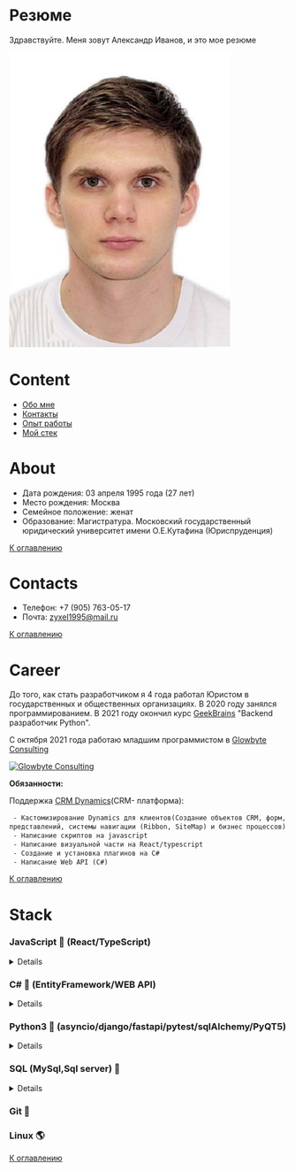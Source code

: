# Резюме
Здравствуйте. Меня зовут Александр Иванов, и это мое резюме

<p>
<img src="https://github.com/Eremi1245/Resume/blob/main/images/Photo.jpg?raw=true" alt="MyPhoto" width="400"/>
</p>

# Content
- [Обо мне](#about)
- [Контакты](#contacts)
- [Опыт работы](#career)
- [Мой стек](#stack)

# About
- Дата рождения: 03 апреля 1995 года (27 лет)
- Место рождения: Москва
- Семейное положение: женат
- Образование: Магистратура. Московский государственный юридический университет имени О.Е.Кутафина (Юриспруденция)  

[К оглавлению](#content)

# Contacts
- Телефон: +7 (905) 763-05-17
- Почта: zyxel1995@mail.ru

[К оглавлению](#content)

# Career
До того, как стать разработчиком я 4 года работал Юристом в государственных и общественных организациях.
В 2020 году занялся программированием. В 2021 году окончил курс <a href=https://gb.ru/>GeekBrains</a> "Backend разработчик Python".

С октября 2021 года работаю младшим программистом в <a href=https://glowbyteconsulting.com/>Glowbyte Consulting</a>

<a href=https://glowbyteconsulting.com/><img alt="Glowbyte Consulting" src="https://static.tildacdn.com/tild3434-6162-4530-b630-353866343839/GlowByte_Logo.png" width=150 height=100>
</a>
<div><b>Обязанности:</b></div>
<p>Поддержка <a href=https://dynamics.microsoft.com/ru-ru/>CRM Dynamics</a>(CRM- платформа):</p>
<p>

     - Кастомизирование Dynamics для клиентов(Создание объектов CRM, форм, представлений, системы навигации (Ribbon, SiteMap) и бизнес процессов)
     - Написание скриптов на javascript
     - Написание визуальной части на React/typescript 
     - Создание и установка плагинов на C#
     - Написание Web API (C#)
</p>

[К оглавлению](#content)

# Stack

<h3>JavaScript 🚸 (React/TypeScript)</h3>

<details>
<p>

     - Базовые понятия и функции (call, bind, apply, generator, async/await, 
     Promise, callback, map, filter, reduce, closure, IEEF)
     - React (DOM дерево, Virtual DOM, Компоненты и их жизненные циклы, Redux-saga)
     - Fetch и XmlHttpRequest
</p>
</details>

<h3>С# 🚀 (EntityFramework/WEB API)</h3>

<details>
<p>

     - Базовые знания (Типы данных, Типы по значению и по ссылке, Стек и куча, 
     Сборщик мусора, Generic и ограничения навешиваемые на них, 
     Анонимные типы, Интерфейсы и абстрактные классы, Делегаты, 
     Перегрузка операторов, Индексаторы и свойства)
     - ООП и его принципы
     - Принципы SOLID
     - Web API
     - Depency Injection (AddTrancient,AddScopes, AddSingleton),
     - Entity Framework, 
     - Многопоточность (NetSemaphor, Mutex, AutoResetEvent)

</p>
</details>

<h3>Python3 🐍 (asyncio/django/fastapi/pytest/sqlAlchemy/PyQT5)</h3>
   
<details>
<p>

      - Алгоритмы и структуры данных на Python
      - ООП и его принципы
      - Django Framework    
      - Клиент-серверные приложения на Python (Сети, сокеты, логирование)
      - PyQT5
      - Архитектура и шаблоны проектирования на Python


</p>
</details>

<h3>SQL (MySql,Sql server) 🐘</h3>

<details>
<p>

      - Join’ы
      - оператор select;
      - индексы, их типы и физическая реализация
      - представления
      - триггеры
      - функции и процедуры
      - партицирование
      - case
      - аналитические функции
      - Нормальные формы
      - Схемы "Снежинка" и "Звезда";
      - Транзакции и ACID



</p>
</details>

<h3>Git 🌳</h3>

<h3>Linux 🌎</h3>
    
[К оглавлению](#content)